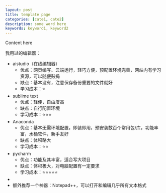 ```yaml
---
layout: post
title: template page
categories: [cate1, cate2]
description: some word here
keywords: keyword1, keyword2
---
```


Content here 

我用过的编辑器：

- aistudio（在线编辑器）
  - 优点：网页编写、云端运行，轻巧方便，预配置环境完善，网站内有学习资源，可以随便鼓捣
  - 缺点：基本没有，注意保存备份重要的文件就好
  - 学习成本：:star:
- sublime text
  - 优点：轻便，自由度高
  - 缺点：自行配置环境
  - 学习成本：:star::star::star:
- Anaconda
  - 优点：基本无需环境配置，即装即用，预安装数百个常用包/库，功能丰富，水桶软件，新手友好
  - 缺点：体积略大
  - 学习成本：:star::star:
- pycharm
  - 优点：功能及其丰富，适合写大项目
  - 缺点：体积极大，对电脑配置有一定要求
  - 学习成本：:star::star::star::star::star:
- 
- 额外推荐一个神器：Notepad++，可以打开和编辑几乎所有文本格式

